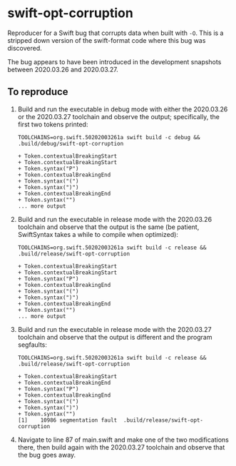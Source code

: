 # swift-opt-corruption

Reproducer for a Swift bug that corrupts data when built with `-O`.
This is a stripped down version of the swift-format code where this
bug was discovered.

The bug appears to have been introduced in the development snapshots
between 2020.03.26 and 2020.03.27.

## To reproduce

1. Build and run the executable in debug mode with either the 2020.03.26
   or the 2020.03.27 toolchain and observe the output; specifically, the
   first two tokens printed:

   ```
   TOOLCHAINS=org.swift.50202003261a swift build -c debug && .build/debug/swift-opt-corruption

   + Token.contextualBreakingStart
   + Token.contextualBreakingStart
   + Token.syntax("P")
   + Token.contextualBreakingEnd
   + Token.syntax("(")
   + Token.syntax(")")
   + Token.contextualBreakingEnd
   + Token.syntax("")
   ... more output
   ```

2. Build and run the executable in release mode with the 2020.03.26
   toolchain and observe that the output is the same (be patient,
   SwiftSyntax takes a while to compile when optimized):

   ```
   TOOLCHAINS=org.swift.50202003261a swift build -c release && .build/release/swift-opt-corruption

   + Token.contextualBreakingStart
   + Token.contextualBreakingStart
   + Token.syntax("P")
   + Token.contextualBreakingEnd
   + Token.syntax("(")
   + Token.syntax(")")
   + Token.contextualBreakingEnd
   + Token.syntax("")
   ... more output
   ```

3. Build and run the executable in release mode with the 2020.03.27
   toolchain and observe that the output is different and the program
   segfaults:

   ```
   TOOLCHAINS=org.swift.50202003261a swift build -c release && .build/release/swift-opt-corruption

   + Token.contextualBreakingStart
   + Token.contextualBreakingEnd
   + Token.syntax("P")
   + Token.contextualBreakingEnd
   + Token.syntax("(")
   + Token.syntax(")")
   + Token.syntax("")
   [1]    10986 segmentation fault  .build/release/swift-opt-corruption
   ```

4. Navigate to line 87 of main.swift and make one of the two modifications
   there, then build again with the 2020.03.27 toolchain and observe that
   the bug goes away.
